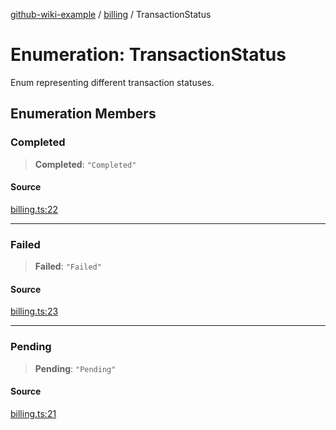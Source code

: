 [github-wiki-example](../wiki/Home) / [billing](../wiki/billing) / TransactionStatus

# Enumeration: TransactionStatus

Enum representing different transaction statuses.

## Enumeration Members

### Completed

> **Completed**: `"Completed"`

#### Source

[billing.ts:22](https://github.com/tgreyuk/typedoc-plugin-markdown-examples/blob/3728586/examples/04-typedoc-github-wiki-theme/src/billing.ts#L22)

***

### Failed

> **Failed**: `"Failed"`

#### Source

[billing.ts:23](https://github.com/tgreyuk/typedoc-plugin-markdown-examples/blob/3728586/examples/04-typedoc-github-wiki-theme/src/billing.ts#L23)

***

### Pending

> **Pending**: `"Pending"`

#### Source

[billing.ts:21](https://github.com/tgreyuk/typedoc-plugin-markdown-examples/blob/3728586/examples/04-typedoc-github-wiki-theme/src/billing.ts#L21)
